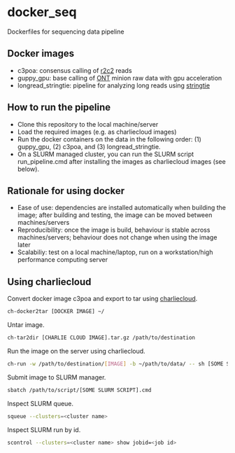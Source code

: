 # docker_seq
 Dockerfiles for sequencing data pipeline

## Docker images
- c3poa: consensus calling of [r2c2](https://vollmerslab.soe.ucsc.edu/) reads
- guppy_gpu: base calling of [ONT](https://nanoporetech.com/) minion raw data with gpu acceleration
- longread_stringtie: pipeline for analyzing long reads using [stringtie](http://ccb.jhu.edu/software/stringtie/)

## How to run the pipeline
- Clone this repository to the local machine/server
- Load the required images (e.g. as charliecloud images)
- Run the docker containers on the data in the following order: (1) guppy_gpu, (2) c3poa, and (3) longread_stringtie.
- On a SLURM managed cluster, you can run the SLURM script run_pipeline.cmd after installing the images as charliecloud images (see below).

## Rationale for using docker
- Ease of use: dependencies are installed automatically when building the image; after building and testing, the image can be moved between machines/servers
- Reproducibility: once the image is build, behaviour is stable across machines/servers; behaviour does not change when using the image later
- Scalabiliy: test on a local machine/laptop, run on a workstation/high performance computing server

## Using charliecloud

Convert docker image c3poa and export to tar using [charliecloud](https://hpc.github.io/charliecloud/).

```bash
ch-docker2tar [DOCKER IMAGE] ~/
```


Untar image.
```bash
ch-tar2dir [CHARLIE CLOUD IMAGE].tar.gz /path/to/destination
```

Run the image on the server using charliecloud.
```bash
ch-run -w /path/to/destination/[IMAGE] -b ~/path/to/data/ -- sh [SOME SCRIPT].sh
```

Submit image to SLURM manager.
```bash
sbatch /path/to/script/[SOME SLURM SCRIPT].cmd
```

Inspect SLURM queue.
```bash
squeue --clusters=<cluster name>
```

Inspect SLURM run by id.
```bash
scontrol --clusters=<cluster name> show jobid=<job id>
```
